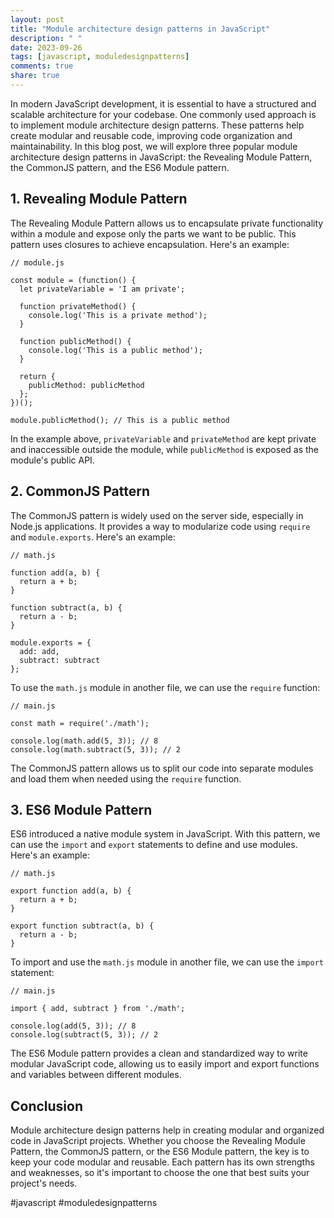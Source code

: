 ```yaml
---
layout: post
title: "Module architecture design patterns in JavaScript"
description: " "
date: 2023-09-26
tags: [javascript, moduledesignpatterns]
comments: true
share: true
---
```


In modern JavaScript development, it is essential to have a structured and scalable architecture for your codebase. One commonly used approach is to implement module architecture design patterns. These patterns help create modular and reusable code, improving code organization and maintainability. In this blog post, we will explore three popular module architecture design patterns in JavaScript: the Revealing Module Pattern, the CommonJS pattern, and the ES6 Module pattern.

## 1. Revealing Module Pattern

The Revealing Module Pattern allows us to encapsulate private functionality within a module and expose only the parts we want to be public. This pattern uses closures to achieve encapsulation. Here's an example:

```
// module.js

const module = (function() {
  let privateVariable = 'I am private';

  function privateMethod() {
    console.log('This is a private method');
  }

  function publicMethod() {
    console.log('This is a public method');
  }

  return {
    publicMethod: publicMethod
  };
})();

module.publicMethod(); // This is a public method
```

In the example above, `privateVariable` and `privateMethod` are kept private and inaccessible outside the module, while `publicMethod` is exposed as the module's public API.

## 2. CommonJS Pattern

The CommonJS pattern is widely used on the server side, especially in Node.js applications. It provides a way to modularize code using `require` and `module.exports`. Here's an example:

```
// math.js

function add(a, b) {
  return a + b;
}

function subtract(a, b) {
  return a - b;
}

module.exports = {
  add: add,
  subtract: subtract
};
```

To use the `math.js` module in another file, we can use the `require` function:

```
// main.js

const math = require('./math');

console.log(math.add(5, 3)); // 8
console.log(math.subtract(5, 3)); // 2
```

The CommonJS pattern allows us to split our code into separate modules and load them when needed using the `require` function.

## 3. ES6 Module Pattern

ES6 introduced a native module system in JavaScript. With this pattern, we can use the `import` and `export` statements to define and use modules. Here's an example:

```
// math.js

export function add(a, b) {
  return a + b;
}

export function subtract(a, b) {
  return a - b;
}
```

To import and use the `math.js` module in another file, we can use the `import` statement:

```
// main.js

import { add, subtract } from './math';

console.log(add(5, 3)); // 8
console.log(subtract(5, 3)); // 2
```

The ES6 Module pattern provides a clean and standardized way to write modular JavaScript code, allowing us to easily import and export functions and variables between different modules.

## Conclusion

Module architecture design patterns help in creating modular and organized code in JavaScript projects. Whether you choose the Revealing Module Pattern, the CommonJS pattern, or the ES6 Module pattern, the key is to keep your code modular and reusable. Each pattern has its own strengths and weaknesses, so it's important to choose the one that best suits your project's needs.

#javascript #moduledesignpatterns